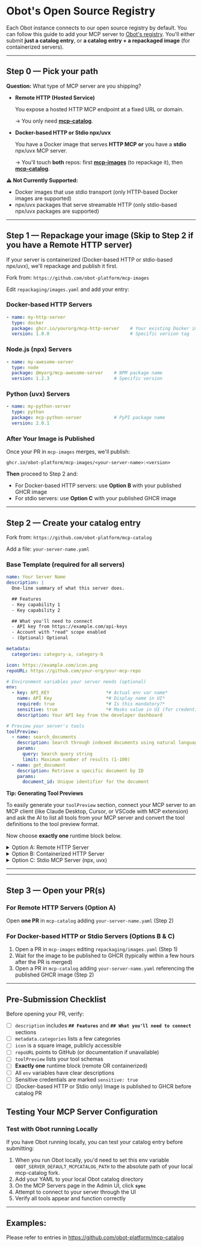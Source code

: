 # Obot's Open Source Registry
Each Obot instance connects to our open source registry by default. You can follow this guide to add your MCP server to [Obot's registry](https://github.com/obot-platform/mcp-catalog). You'll either submit **just a catalog entry**, or **a catalog entry + a repackaged image** (for containerized servers).

---

## Step 0 — Pick your path

**Question:** What type of MCP server are you shipping?

- **Remote HTTP (Hosted Service)**
    
    You expose a hosted HTTP MCP endpoint at a fixed URL or domain.
    
    → You only need [**mcp-catalog**](https://github.com/obot-platform/mcp-catalog).
    
- **Docker-based HTTP or Stdio npx/uvx**
    
    You have a Docker image that serves **HTTP MCP** **or** you have a **stdio** npx/uvx MCP server.
    
    → You'll touch **both** repos: first [**mcp-images**](https://github.com/obot-platform/mcp-images) (to repackage it), then [**mcp-catalog**](https://github.com/obot-platform/mcp-catalog).
    

**⚠️ Not Currently Supported:**
- Docker images that use stdio transport (only HTTP-based Docker images are supported)
- npx/uvx packages that serve streamable HTTP (only stdio-based npx/uvx packages are supported)

---

## Step 1 — Repackage your image (Skip to Step 2 if you have a Remote HTTP server)

If your server is containerized (Docker-based HTTP or stdio-based npx/uvx), we'll repackage and publish it first.

Fork from: `https://github.com/obot-platform/mcp-images`

Edit `repackaging/images.yaml` and add your entry:

### Docker-based HTTP Servers

```yaml
- name: my-http-server
  type: docker
  package: ghcr.io/yourorg/mcp-http-server    # Your existing Docker image
  version: 1.0.0                              # Specific version tag

```

### Node.js (npx) Servers

```yaml
- name: my-awesome-server
  type: node
  package: @myorg/mcp-awesome-server    # NPM package name
  version: 1.2.3                        # Specific version

```

### Python (uvx) Servers

```yaml
- name: my-python-server
  type: python
  package: mcp-python-server            # PyPI package name
  version: 2.0.1

```

### After Your Image is Published

Once your PR in `mcp-images` merges, we'll publish:

```
ghcr.io/obot-platform/mcp-images/<your-server-name>:<version>

```

**Then** proceed to Step 2 and:
- For Docker-based HTTP servers: use **Option B** with your published GHCR image
- For stdio servers: use **Option C** with your published GHCR image

---

## Step 2 — Create your catalog entry

Fork from: `https://github.com/obot-platform/mcp-catalog`

Add a file: `your-server-name.yaml`

### Base Template (required for all servers)

```yaml
name: Your Server Name
description: |
  One-line summary of what this server does.

  ## Features
  - Key capability 1 
  - Key capability 2 

  ## What you'll need to connect
  - API key from https://example.com/api-keys
  - Account with "read" scope enabled
  - (Optional) Optional

metadata:
  categories: category-a, category-b

icon: https://example.com/icon.png
repoURL: https://github.com/your-org/your-mcp-repo

# Environment variables your server needs (optional)
env:
  - key: API_KEY                     *# Actual env var name*
    name: API Key                    *# Display name in UI*
    required: true                   *# Is this mandatory?*
    sensitive: true                  *# Masks value in UI (for credentials)*
    description: Your API key from the developer dashboard

# Preview your server's tools
toolPreview:
  - name: search_documents
    description: Search through indexed documents using natural language
    params:
      query: Search query string
      limit: Maximum number of results (1-100)
  - name: get_document
    description: Retrieve a specific document by ID
    params:
      document_id: Unique identifier for the document
```

**Tip: Generating Tool Previews**

To easily generate your `toolPreview` section, connect your MCP server to an MCP client (like Claude Desktop, Cursor, or VSCode with MCP extension) and ask the AI to list all tools from your MCP server and convert the tool definitions to the tool preview format.

Now choose **exactly one** runtime block below.

<details>
  <summary>Option A: Remote HTTP Server</summary>

Choose the case that matches your setup:

### Case 1: Fixed Endpoint URL

Use this when your server has one static URL for all users:

```yaml
runtime: remote
remoteConfig:
  fixedURL: https://api.example.com/v1/mcp
  headers:
    - name: Personal Access Token
      description: PAT
      key: Authorization           # HTTP header name
      required: true
      sensitive: true

```

### Case 2: Same Hostname, User Selects Path

Use this when users connect to different paths on your domain:

```yaml
runtime: remote
remoteConfig:
  hostname: api.example.com
  headers:
    - name: API Key
      description: Your API key from <https://example.com/settings>
      key: X-API-Key
      required: true
      sensitive: true

```

Users will specify their path when connecting (e.g., https://api.example.com/serviceA/mcp).

### Case 3: URL Built from User Environment

Use this when the URL includes user-specific values:

```yaml
env:
  - key: WORKSPACE_URL
    name: Workspace URL
    description: "Your workspace URL, e.g., <https://mycompany.cloud.com>"
    required: true
    sensitive: false

runtime: remote
remoteConfig:
  URLTemplate: ${WORKSPACE_URL}/api/2.0/mcp/
  headers:
    - name: Personal Access Token
      description: PAT with workspace access
      key: Authorization
      required: true
      sensitive: true

```

---
</details>

<details>
  <summary>Option B: Containerized HTTP Server</summary>

**⚠️ Important:** If you have a Docker image that serves HTTP MCP, you must complete **Step 1** first to repackage your Docker image and wait for it to be published to GHCR. Then return here and use this runtime block:

```yaml
runtime: containerized
containerizedConfig:
  image: ghcr.io/obot-platform/mcp-images/<your-server-name>:<tag>
  port: <port-number>           # Your container's exposed HTTP port
  path: /mcp           # HTTP path where MCP endpoint is served
  args:                # Optional runtime flags
    - flags # flags needed.

```

**Requirements:**

- Your container must serve HTTP/SSE on the specified port
- The MCP endpoint must be available at the specified path

---
</details>


<details>
  <summary>Option C: Stdio MCP Server (npx, uvx)</summary>

**⚠️ Important:** If your server is stdio-based, you must complete **Step 1** first to repackage your stdio server and wait for it to be published to GHCR. Then return here and use this runtime block:

```yaml
runtime: containerized
containerizedConfig:
  image: ghcr.io/obot-platform/mcp-images/<your-server-name>:<tag>
  port: 8099         # Fixed for stdio servers
  path: /            # Fixed for stdio servers
  args:
    - <your-mcp-server-command>           # Command to run your stdio server
    # Add any additional flags your server needs:
    # - --region
    # - us-east-1

```

The `args` must include the command that starts your stdio server, plus any required flags.

---
</details>

---

---

## Step 3 — Open your PR(s)

### For Remote HTTP Servers (Option A)

Open **one PR** in `mcp-catalog` adding `your-server-name.yaml` (Step 2)

### For Docker-based HTTP or Stdio Servers (Options B & C)

1. Open a PR in `mcp-images` editing `repackaging/images.yaml` (Step 1)
2. Wait for the image to be published to GHCR (typically within a few hours after the PR is merged)
3. Open a PR in `mcp-catalog` adding `your-server-name.yaml` referencing the published GHCR image (Step 2)

---

## Pre-Submission Checklist

Before opening your PR, verify:

- [ ]  `description` includes **`## Features`** and **`## What you'll need to connect`** sections
- [ ]  `metadata.categories` lists a few categories
- [ ]  `icon` is a square image, publicly accessible
- [ ]  `repoURL` points to GitHub (or documentation if unavailable)
- [ ]  `toolPreview` lists your tool schemas
- [ ]  **Exactly one** runtime block (remote OR containerized)
- [ ]  All `env` variables have clear descriptions
- [ ]  Sensitive credentials are marked `sensitive: true`
- [ ]  (Docker-based HTTP or Stdio only) Image is published to GHCR before catalog PR

## Testing Your MCP Server Configuration

### Test with Obot running Locally

If you have Obot running locally, you can test your catalog entry before submitting:

1. When you run Obot locally, you'd need to set this env variable `OBOT_SERVER_DEFAULT_MCPCATALOG_PATH` to the absolute path of your local mcp-catalog fork.
2. Add your YAML to your local Obot catalog directory
3. On the MCP Servers page in the Admin UI, click **`sync`**
4. Attempt to connect to your server through the UI
5. Verify all tools appear and function correctly

---

## Examples:

Please refer to entries in https://github.com/obot-platform/mcp-catalog